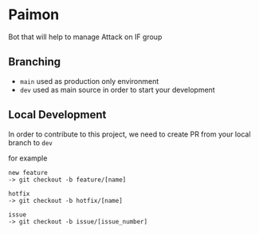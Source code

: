 # Paimon
Bot that will help to manage Attack on IF group 

## Branching
- `main` used as production only environment
- `dev` used as main source in order to start your development

## Local Development
In order to contribute to this project, we need to create PR from your local branch to `dev`

for example 
```
new feature
-> git checkout -b feature/[name]

hotfix
-> git checkout -b hotfix/[name]

issue
-> git checkout -b issue/[issue_number]
``` 